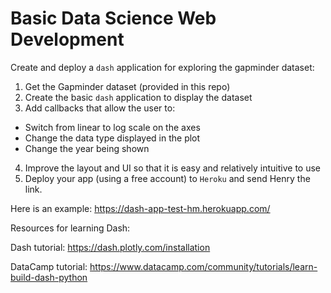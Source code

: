 # Basic Data Science Web Development

Create and deploy a `dash` application for exploring the gapminder dataset:

1. Get the Gapminder dataset (provided in this repo)
2. Create the basic `dash` application to display the dataset
3. Add callbacks that allow the user to:
- Switch from linear to log scale on the axes
- Change the data type displayed in the plot
- Change the year being shown
4. Improve the layout and UI so that it is easy and relatively intuitive to use
5. Deploy your app (using a free account) to `Heroku` and send Henry the link. 

Here is an example: https://dash-app-test-hm.herokuapp.com/

Resources for learning Dash:

Dash tutorial: https://dash.plotly.com/installation

DataCamp tutorial: https://www.datacamp.com/community/tutorials/learn-build-dash-python
